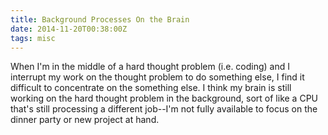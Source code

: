 ```yaml
---
title: Background Processes On the Brain
date: 2014-11-20T00:38:00Z
tags: misc
---
```

When I'm in the middle of a hard thought problem (i.e. coding) and I
interrupt my work on the thought problem to do something else, I find it
difficult to concentrate on the something else. I think my brain is
still working on the hard thought problem in the background, sort of
like a CPU that's still processing a different job--I'm not fully
available to focus on the dinner party or new project at hand.
